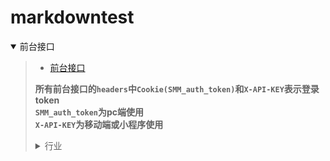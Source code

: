 # markdowntest

<details open>
  <summary>前台接口</summary><blockquote>
  
  * [前台接口](#qiantaijiekou)
  
  **所有前台接口的`headers`中`Cookie(SMM_auth_token)`和`X-API-KEY`表示登录token  
`SMM_auth_token`为pc端使用  
`X-API-KEY`为移动端或小程序使用**

<details>
<summary>行业</summary>
  

   * [查询所有启用的行业列表](#industry.enable.list)
    
</details>

</details>


